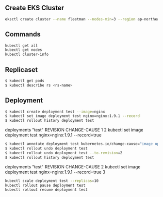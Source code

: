 ## Create EKS Cluster
```bash
eksctl create cluster --name fleetman --nodes-min=3 --region ap-northeast-2
```
## Commands
```bash
kubectl get all
kubectl get nodes
kubectl cluster-info

```
## Replicaset
```bash
$ kubectl get pods
$ kubectl describe rs <rs-name>
```
## Deployment
```bash
$ kubectl create deployment test --image=nginx
$ kubectl set image deployment test nginx=nginx:1.9.1 --record
$ kubectl rollout history deployment test
```
deployments "test"
REVISION  CHANGE-CAUSE
1         <none>
2         kubectl set image deployment test nginx=nginx:1.9.1 --record=true
```bash
$ kubectl annotate deployment test kubernetes.io/change-cause="image updated to 1.9.1"
$ kubectl rollout undo deployment test
$ kubectl rollout undo deployment test --to-revision=2
$ kubectl rollout history deployment test
```
deployments "test"
REVISION  CHANGE-CAUSE
2         kubectl set image deployment test nginx=nginx:1.9.1 --record=true
3         <none>
```bash
kubectl scale deployment test --replicas=10
kubectl rollout pause deployment test
kubectl rollout resume deployment test
```

